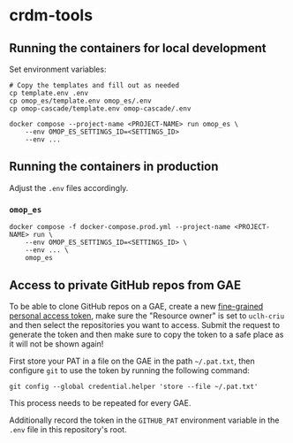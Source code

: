 # crdm-tools

## Running the containers for local development

Set environment variables:

```shell
# Copy the templates and fill out as needed
cp template.env .env
cp omop_es/template.env omop_es/.env
cp omop-cascade/template.env omop-cascade/.env
```

```shell
docker compose --project-name <PROJECT-NAME> run omop_es \
    --env OMOP_ES_SETTINGS_ID=<SETTINGS_ID>
    --env ...
```

## Running the containers in production

Adjust the `.env` files accordingly.

### `omop_es`

```shell
docker compose -f docker-compose.prod.yml --project-name <PROJECT-NAME> run \
    --env OMOP_ES_SETTINGS_ID=<SETTINGS_ID> \
    --env ... \
    omop_es
```


## Access to private GitHub repos from GAE

To be able to clone GitHub repos on a GAE, create a new
[fine-grained personal access token](https://github.com/settings/personal-access-tokens),
make sure the "Resource owner" is set to `uclh-criu` and then select the repositories you want to access.
Submit the request to generate the token and then make sure to copy the token to a safe place as it will not be shown again!

First store your PAT in a file on the GAE in the path `~/.pat.txt`, then
configure `git` to use the token by running the following command:

```shell
git config --global credential.helper 'store --file ~/.pat.txt'
```

This process needs to be repeated for every GAE.

Additionally record the token in the `GITHUB_PAT` environment variable in the `.env` file in this
repository's root.
